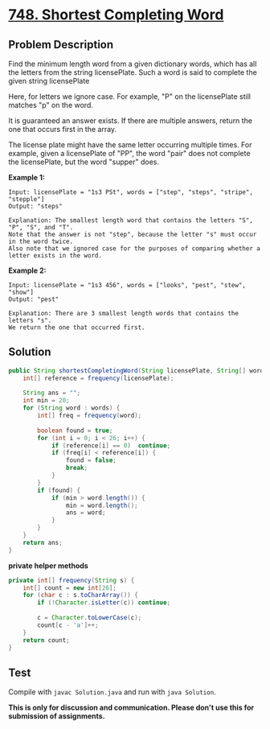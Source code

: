 # [748. Shortest Completing Word][title]

## Problem Description

Find the minimum length word from a given dictionary words, which has all the letters from the string licensePlate. Such a word is said to complete the given string licensePlate

Here, for letters we ignore case. For example, "P" on the licensePlate still matches "p" on the word.

It is guaranteed an answer exists. If there are multiple answers, return the one that occurs first in the array.

The license plate might have the same letter occurring multiple times. For example, given a licensePlate of "PP", the word "pair" does not complete the licensePlate, but the word "supper" does.

**Example 1:**

```
Input: licensePlate = "1s3 PSt", words = ["step", "steps", "stripe", "stepple"]
Output: "steps"

Explanation: The smallest length word that contains the letters "S", "P", "S", and "T".
Note that the answer is not "step", because the letter "s" must occur in the word twice.
Also note that we ignored case for the purposes of comparing whether a letter exists in the word.
```

**Example 2:**

```
Input: licensePlate = "1s3 456", words = ["looks", "pest", "stew", "show"]
Output: "pest"

Explanation: There are 3 smallest length words that contains the letters "s".
We return the one that occurred first.
```

## Solution

```java
public String shortestCompletingWord(String licensePlate, String[] words) {
    int[] reference = frequency(licensePlate);
    
    String ans = "";
    int min = 20;
    for (String word : words) {
        int[] freq = frequency(word);
        
        boolean found = true;
        for (int i = 0; i < 26; i++) {
            if (reference[i] == 0)  continue;
            if (freq[i] < reference[i]) {
                found = false;
                break;
            }
        }
        if (found) {
            if (min > word.length()) {
                min = word.length();
                ans = word;
            }
        }
    }
    return ans;
}
```

**private helper methods**

```java
private int[] frequency(String s) {
    int[] count = new int[26];
    for (char c : s.toCharArray()) {
        if (!Character.isLetter(c)) continue;
        
        c = Character.toLowerCase(c);
        count[c - 'a']++;
    }
    return count;
}
```

## Test

Compile with `javac Solution.java` and run with `java Solution`.

**This is only for discussion and communication. Please don't use this for submission of assignments.**

[title]: https://leetcode.com/problems/shortest-completing-word/